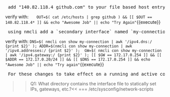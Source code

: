 <pre> add "140.82.118.4 github.com" to your file based host entry </pre>
verify with: `  
OUT=$( cat /etc/hosts | grep github ) && [[ $OUT == 140.82.118.4* ]] && echo "Awesome Job" || echo "Try Again"`{{execute}}

<pre> using nmcli add a `secondary interface` named `my-connection` on device `eth5` and set that interface to have a static IP of `172.17.0.20` with a network mask of `255.255.255.0` using a gateway of `172.17.0.254` and a name server of `172.17.0.254` </pre>


verify with: `DNS=$( nmcli con show my-connection | awk '/ipv4.dns:/ {print $2}' ); ADDR=$(nmcli con show my-connection | awk '/ipv4.addresses:/ {print $2}' );  GW=$( nmcli con show my-connection | awk '/ipv4.gateway:/ {print $2}' ); [[ $GW == 172.17.0.254 ]] && [[ $ADDR == 172.17.0.20/24 ]] && [[ $DNS == 172.17.0.254 ]] && echo "Awesome Job" || echo "Try again"`{{execute}}

<pre> For these changes to take effect on a running and active configuration we must re-active the connection. This means you need to bring it down and then back up again. </pre>

>> Q1: What directory contains the interface file to statically set IPs, gateways, etc.?<<
=== /etc/sysconfig/network-scripts
